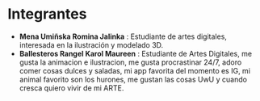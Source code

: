 # Integrantes

* **Mena Umiñska Romina Jalinka** : Estudiante de artes digitales, interesada en la ilustración y modelado 3D.
* **Ballesteros Rangel Karol Maureen** : Estudiante de Artes Digitales, me gusta la animacion e ilustracion, me gusta procrastinar 24/7, adoro comer cosas dulces y saladas, mi app favorita del momento es IG, mi animal favorito son los hurones, me gustan las cosas UwU y cuando cresca quiero vivir de mi ARTE. 


